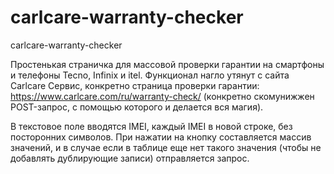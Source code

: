 # carlcare-warranty-checker
carlcare-warranty-checker

Простенькая страничка для массовой проверки гарантии на смартфоны и телефоны Tecno, Infinix и itel.
Функционал нагло утянут с сайта Carlcare Сервис, конкретно страница проверки гарантии: https://www.carlcare.com/ru/warranty-check/ (конкретно скомунижжен POST-запрос, с помощью которого и делается вся магия).

В текстовое поле вводятся IMEI, каждый IMEI в новой строке, без посторонних символов. При нажатии на кнопку составляется массив значений, и в случае если в таблице еще нет такого значения (чтобы не добавлять дублирующие записи) отправляется запрос.

